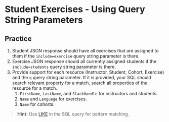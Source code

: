 # Student Exercises - Using Query String Parameters

## Practice

1. Student JSON response should have all exercises that are assigned to them if the `include=exercise` query string parameter is there.
1. Exercise JSON response should all currently assigned students if the `include=students` query string parameter is there.
1. Provide support for each resource (Instructor, Student, Cohort, Exercise) and the `q` query string parameter. If it is provided, your SQL should search relevant property for a match, search all properties of the resource for a match.
    1. `FirstName`, `LastName`, and `SlackHandle` for instructors and students.
    1. `Name` and `Language` for exercises.
    1. `Name` for cohorts.


> **Hint:** Use [LIKE](https://www.techonthenet.com/sql_server/like.php) in the SQL query for pattern matching.

